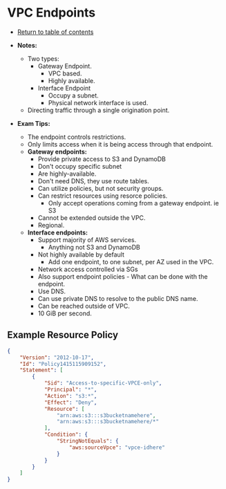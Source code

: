 # VPC Endpoints

* [Return to table of contents](../../../README.md)

* **Notes:**
  * Two types:
    * Gateway Endpoint.
      * VPC based.
      * Highly available.
    * Interface Endpoint
      * Occupy a subnet.
      * Physical network interface is used.
  * Directing traffic through a single origination point.

* **Exam Tips:**
  * The endpoint controls restrictions.
  * Only limits access when it is being access through that endpoint.
  * **Gateway endpoints:**
    * Provide private access to S3 and DynamoDB
    * Don't occupy specific subnet
    * Are highly-available.
    * Don't need DNS, they use route tables.
    * Can utilize policies, but not security groups.
    * Can restrict resources using resorce policies.
      * Only accept operations coming from a gateway endpoint. ie S3
    * Cannot be extended outside the VPC.
    * Regional.
  * **Interface endpoints:**
    * Support majority of AWS services.
      * Anything not S3 and DynamoDB
    * Not highly available by default
      * Add one endpoint, to one subnet, per AZ used in the VPC.
    * Network access controlled via SGs
    * Also support endpoint policies - What can be done with the endpoint.
    * Use DNS.
    * Can use private DNS to resolve to the public DNS name.
    * Can be reached outside of VPC.
    * 10 GiB per second.

## Example Resource Policy

```JSON
{
    "Version": "2012-10-17",
    "Id": "Policy1415115909152",
    "Statement": [
        {
            "Sid": "Access-to-specific-VPCE-only",
            "Principal": "*",
            "Action": "s3:*",
            "Effect": "Deny",
            "Resource": [
                "arn:aws:s3:::s3bucketnamehere",
                "arn:aws:s3:::s3bucketnamehere/*"
            ],
            "Condition": {
                "StringNotEquals": {
                    "aws:sourceVpce": "vpce-idhere"
                }
            }
        }
    ]
}
```
